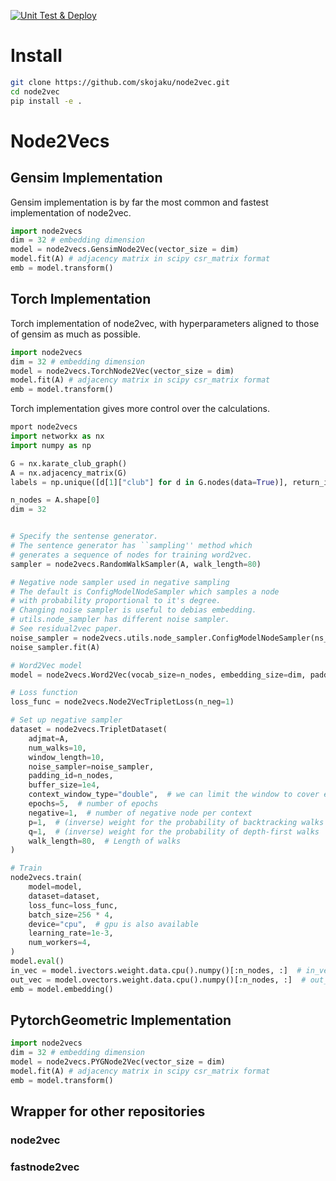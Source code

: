 [![Unit Test & Deploy](https://github.com/skojaku/node2vecs/actions/workflows/main.yml/badge.svg)](https://github.com/skojaku/node2vecs/actions/workflows/main.yml)

# Install

```bash
git clone https://github.com/skojaku/node2vec.git
cd node2vec
pip install -e .
```


# Node2Vecs


## Gensim Implementation

Gensim implementation is by far the most common and fastest implementation of node2vec.

```python
import node2vecs
dim = 32 # embedding dimension
model = node2vecs.GensimNode2Vec(vector_size = dim)
model.fit(A) # adjacency matrix in scipy csr_matrix format
emb = model.transform()
```

## Torch Implementation

Torch implementation of node2vec, with hyperparameters aligned to those of gensim as much as possible.

```python
import node2vecs
dim = 32 # embedding dimension
model = node2vecs.TorchNode2Vec(vector_size = dim)
model.fit(A) # adjacency matrix in scipy csr_matrix format
emb = model.transform()
```

Torch implementation gives more control over the calculations.

```python
mport node2vecs
import networkx as nx
import numpy as np

G = nx.karate_club_graph()
A = nx.adjacency_matrix(G)
labels = np.unique([d[1]["club"] for d in G.nodes(data=True)], return_inverse=True)[1]

n_nodes = A.shape[0]
dim = 32


# Specify the sentense generator.
# The sentence generator has ``sampling'' method which
# generates a sequence of nodes for training word2vec.
sampler = node2vecs.RandomWalkSampler(A, walk_length=80)

# Negative node sampler used in negative sampling
# The default is ConfigModelNodeSampler which samples a node
# with probability proportional to it's degree.
# Changing noise sampler is useful to debias embedding.
# utils.node_sampler has different noise sampler.
# See residual2vec paper.
noise_sampler = node2vecs.utils.node_sampler.ConfigModelNodeSampler(ns_exponent=1.0)
noise_sampler.fit(A)

# Word2Vec model
model = node2vecs.Word2Vec(vocab_size=n_nodes, embedding_size=dim, padding_idx=n_nodes)

# Loss function
loss_func = node2vecs.Node2VecTripletLoss(n_neg=1)

# Set up negative sampler
dataset = node2vecs.TripletDataset(
    adjmat=A,
    num_walks=10,
    window_length=10,
    noise_sampler=noise_sampler,
    padding_id=n_nodes,
    buffer_size=1e4,
    context_window_type="double",  # we can limit the window to cover either side of center words. `context_window_type="double"` specifies a context window that extends both left and right of a focal node. context_window_type="left" or ="right" specifies that the window extends left or right, respectively.
    epochs=5,  # number of epochs
    negative=1,  # number of negative node per context
    p=1,  # (inverse) weight for the probability of backtracking walks
    q=1,  # (inverse) weight for the probability of depth-first walks
    walk_length=80,  # Length of walks
)

# Train
node2vecs.train(
    model=model,
    dataset=dataset,
    loss_func=loss_func,
    batch_size=256 * 4,
    device="cpu",  # gpu is also available
    learning_rate=1e-3,
    num_workers=4,
)
model.eval()
in_vec = model.ivectors.weight.data.cpu().numpy()[:n_nodes, :]  # in_vector
out_vec = model.ovectors.weight.data.cpu().numpy()[:n_nodes, :]  # out_vector
emb = model.embedding()
```

## PytorchGeometric Implementation

```python
import node2vecs
dim = 32 # embedding dimension
model = node2vecs.PYGNode2Vec(vector_size = dim)
model.fit(A) # adjacency matrix in scipy csr_matrix format
emb = model.transform()
```


## Wrapper for other repositories

### node2vec

### fastnode2vec
